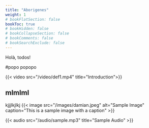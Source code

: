 ```yaml
---
title: "Aborigenes"
weight: 1
# bookFlatSection: false
bookToc: true
# bookHidden: false
# bookCollapseSection: false
# bookComments: false
# bookSearchExclude: false
---
```


Holà, todos!

#popo
popopo

{{< video src="/video/def1.mp4" title="Introduction">}}

## mlmlml
kjjjlkjlkj
{{< image src="/images/damian.jpeg" alt="Sample Image" caption="This is a sample image with a caption" >}}



{{< audio src="/audio/sample.mp3" title="Sample Audio" >}}



